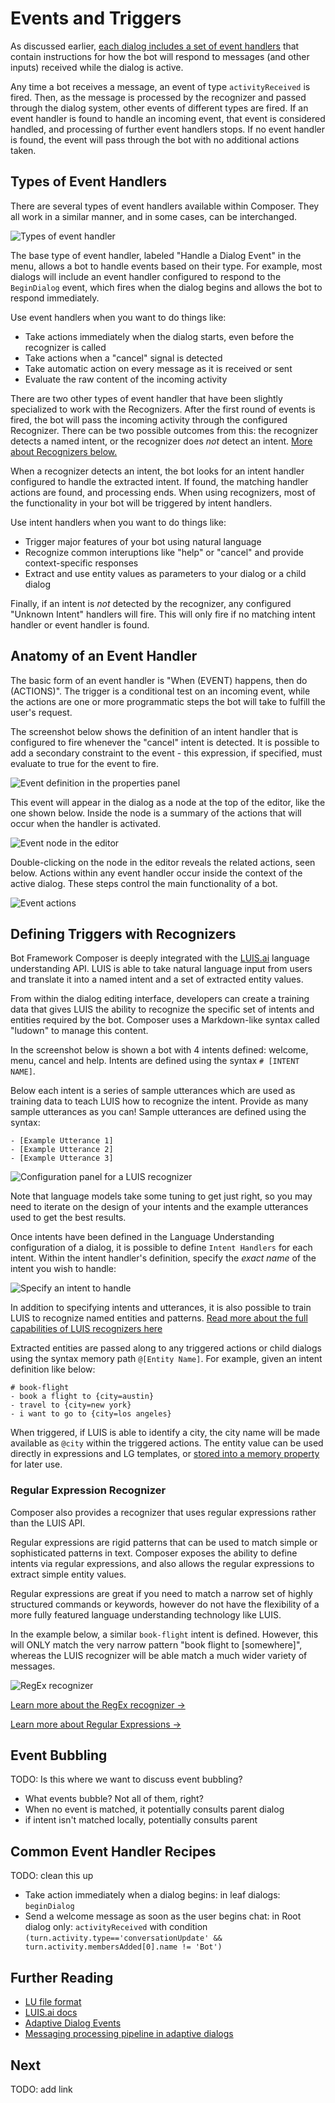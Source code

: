 # Events and Triggers

As discussed earlier, [each dialog includes a set of event handlers](introduction_to_bfd.md#building-blocks) that contain instructions for how the bot will respond to messages (and other inputs) received while the dialog is active.

Any time a bot receives a message, an event of type `activityReceived` is fired. Then, as the message is processed by the recognizer and passed through the dialog system, other events of different types are fired. If an event handler is found to handle an incoming event, that event is considered handled, and processing of further event handlers stops. If no event handler is found, the event will pass through the bot with no additional actions taken.

## Types of Event Handlers

There are several types of event handlers available within Composer. They all work in a similar manner, and in some cases, can be interchanged.

![Types of event handler](./Assets/event-handler-types.png)

The base type of event handler, labeled "Handle a Dialog Event" in the menu, allows a bot to handle events based on their type. For example, most dialogs will include an event handler configured to respond to the `BeginDialog` event, which fires when the dialog begins and allows the bot to respond immediately.

Use event handlers when you want to do things like:

- Take actions immediately when the dialog starts, even before the recognizer is called
- Take actions when a "cancel" signal is detected
- Take automatic action on every message as it is received or sent
- Evaluate the raw content of the incoming activity

There are two other types of event handler that have been slightly specialized to work with the Recognizers. After the first round of events is fired, the bot will pass the incoming activity through the configured Recognizer. There can be two possible outcomes from this: the recognizer detects a named intent, or the recognizer does _not_ detect an intent. [More about Recognizers below.](#defining-triggers-with-recognizers)

When a recognizer detects an intent, the bot looks for an intent handler configured to handle the extracted intent. If found, the matching handler actions are found, and processing ends. When using recognizers, most of the functionality in your bot will be triggered by intent handlers.

Use intent handlers when you want to do things like:

- Trigger major features of your bot using natural language
- Recognize common interuptions like "help" or "cancel" and provide context-specific responses
- Extract and use entity values as parameters to your dialog or a child dialog

Finally, if an intent is _not_ detected by the recognizer, any configured "Unknown Intent" handlers will fire. This will only fire if no matching intent handler or event handler is found.

## Anatomy of an Event Handler

The basic form of an event handler is "When (EVENT) happens, then do (ACTIONS)". The trigger is a conditional test on an incoming event, while the actions are one or more programmatic steps the bot will take to fulfill the user's request.

The screenshot below shows the definition of an intent handler that is configured to fire whenever the "cancel" intent is detected. It is possible to add a secondary constraint to the event - this expression, if specified, must evaluate to true for the event to fire.

![Event definition in the properties panel](./Assets/event-properties.png)

This event will appear in the dialog as a node at the top of the editor, like the one shown below. Inside the node is a summary of the actions that will occur when the handler is activated.

![Event node in the editor](./Assets/event-node.png)

Double-clicking on the node in the editor reveals the related actions, seen below. Actions within any event handler occur inside the context of the active dialog. These steps control the main functionality of a bot.

![Event actions](./Assets/event-actions.png)

## Defining Triggers with Recognizers

Bot Framework Composer is deeply integrated with the [LUIS.ai](https://www.luis.ai) language understanding API. LUIS is able to take natural language input from users and translate it into a named intent and a set of extracted entity values.

From within the dialog editing interface, developers can create a training data that gives LUIS the ability to recognize the specific set of intents and entities required by the bot. Composer uses a Markdown-like syntax called "ludown" to manage this content.

In the screenshot below is shown a bot with 4 intents defined: welcome, menu, cancel and help. Intents are defined using the syntax `# [INTENT NAME]`.

Below each intent is a series of sample utterances which are used as training data to teach LUIS how to recognize the intent. Provide as many sample utterances as you can! Sample utterances are defined using the syntax:

```
- [Example Utterance 1]
- [Example Utterance 2]
- [Example Utterance 3]
```

![Configuration panel for a LUIS recognizer](./Assets/recognizer-config.png)

Note that language models take some tuning to get just right, so you may need to iterate on the design of your intents and the example utterances used to get the best results.

Once intents have been defined in the Language Understanding configuration of a dialog, it is possible to define `Intent Handlers` for each intent. Within the intent handler's definition, specify the _exact name_ of the intent you wish to handle:

![Specify an intent to handle](./Assets/intent-handler.png)

In addition to specifying intents and utterances, it is also possible to train LUIS to recognize named entities and patterns. [Read more about the full capabilities of LUIS recognizers here](https://github.com/microsoft/botbuilder-tools/blob/master/packages/Ludown/docs/lu-file-format.md)

Extracted entities are passed along to any triggered actions or child dialogs using the syntax memory path `@[Entity Name]`. For example, given an intent definition like below:

```
# book-flight
- book a flight to {city=austin}
- travel to {city=new york}
- i want to go to {city=los angeles}
```

When triggered, if LUIS is able to identify a city, the city name will be made available as `@city` within the triggered actions. The entity value can be used directly in expressions and LG templates, or [stored into a memory property](using_memory.md) for later use.

### Regular Expression Recognizer

Composer also provides a recognizer that uses regular expressions rather than the LUIS API.

Regular expressions are rigid patterns that can be used to match simple or sophisticated patterns in text. Composer exposes the ability to define intents via regular expressions, and also allows the regular expressions to extract simple entity values.

Regular expressions are great if you need to match a narrow set of highly structured commands or keywords, however do not have the flexibility of a more fully featured language understanding technology like LUIS.

In the example below, a similar `book-flight` intent is defined. However, this will ONLY match the very narrow pattern "book flight to [somewhere]", whereas the LUIS recognizer will be able match a much wider variety of messages.

![RegEx recognizer](./Assets/regex-recognizer.png)

[Learn more about the RegEx recognizer &rarr;](https://github.com/microsoft/BotBuilder-Samples/blob/master/experimental/adaptive-dialog/docs/recognizers-rules-steps-reference.md#regex-recognizer)

[Learn more about Regular Expressions &rarr;](https://regexr.com/)

## Event Bubbling

TODO: Is this where we want to discuss event bubbling?

- What events bubble? Not all of them, right?
- When no event is matched, it potentially consults parent dialog
- if intent isn't matched locally, potentially consults parent

## Common Event Handler Recipes

TODO: clean this up

- Take action immediately when a dialog begins: in leaf dialogs: `beginDialog`
- Send a welcome message as soon as the user begins chat: in Root dialog only: `activityReceived` with condition `(turn.activity.type=='conversationUpdate' && turn.activity.membersAdded[0].name != 'Bot')`

## Further Reading

- [LU file format](https://github.com/microsoft/botbuilder-tools/blob/master/packages/Ludown/docs/lu-file-format.md)
- [LUIS.ai docs](https://docs.microsoft.com/en-us/azure/cognitive-services/luis/home)
- [Adaptive Dialog Events](https://github.com/microsoft/BotBuilder-Samples/blob/master/experimental/adaptive-dialog/docs/recognizers-rules-steps-reference.md#Rules)
- [Messaging processing pipeline in adaptive dialogs](https://github.com/microsoft/BotBuilder-Samples/blob/master/experimental/adaptive-dialog/docs/anatomy-and-runtime-behavior.md#runtime-behavior-adaptive-dialog)

## Next

TODO: add link

